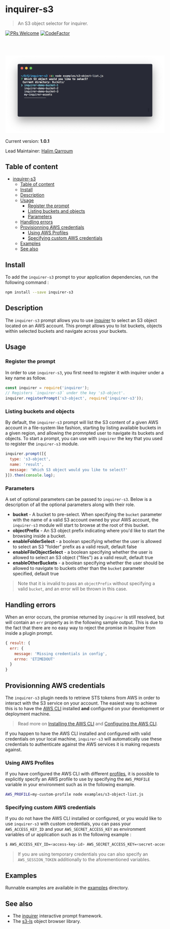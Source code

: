 # inquirer-s3
> An S3 object selector for inquirer.

[![PRs Welcome](https://img.shields.io/badge/PRs-welcome-brightgreen.svg?style=flat-square)](contributing.md)
[![CodeFactor](https://www.codefactor.io/repository/github/hqarroum/inquirer-s3/badge)](https://www.codefactor.io/repository/github/hqarroum/inquirer-s3)

<br /><br />
<p align="center">
  <img  src="docs/inquirer-screenshot.png" />
</p>

Current version: **1.0.1**

Lead Maintainer: [Halim Qarroum](mailto:hqm.post@gmail.com)

## Table of content

- [inquirer-s3](#inquirer-s3)
  - [Table of content](#table-of-content)
  - [Install](#install)
  - [Description](#description)
  - [Usage](#usage)
    - [Register the prompt](#register-the-prompt)
    - [Listing buckets and objects](#listing-buckets-and-objects)
    - [Parameters](#parameters)
  - [Handling errors](#handling-errors)
  - [Provisionning AWS credentials](#provisionning-aws-credentials)
    - [Using AWS Profiles](#using-aws-profiles)
    - [Specifying custom AWS credentials](#specifying-custom-aws-credentials)
  - [Examples](#examples)
  - [See also](#see-also)

## Install

To add the `inquirer-s3` prompt to your application dependencies, run the following command :

```bash
npm install --save inquirer-s3
```

## Description

The `inquirer-s3` prompt allows you to use [inquirer](https://github.com/SBoudrias/Inquirer.js) to select an S3 object located on an AWS account. This prompt allows you to list buckets, objects within selected buckets and navigate across your buckets.

## Usage

### Register the prompt

In order to use `inquirer-s3`, you first need to register it with inquirer under a key name as follow.

```js
const inquirer = require('inquirer');
// Registers `inquirer-s3` under the key 's3-object'.
inquirer.registerPrompt('s3-object', require('inquirer-s3'));
```

### Listing buckets and objects

By default, the `inquirer-s3` prompt will list the S3 content of a given AWS account in a file-system like fashion, starting by listing available buckets in a given region, and allowing the promnpted user to navigate its buckets and objects. To start a prompt, you can use with `inquirer` the key that you used to register the `inquirer-s3` module.

```js
inquirer.prompt([{
  type: 's3-object',
  name: 'result',
  message: 'Which S3 object would you like to select?'
}]).then(console.log);
```

### Parameters

A set of optional parameters can be passed to `inquirer-s3`. Below is a description of all the optional parameters along with their role.

 - **bucket** - A bucket to pre-select. When specifying the `bucket` parameter with the name of a valid S3 account owned by your AWS account, the `inquirer-s3` module will start to browse at the root of this bucket.
 - **objectPrefix** - An S3 object prefix indicating where you'd like to start the browsing inside a bucket.
 - **enableFolderSelect** - a boolean specifying whether the user is allowed to select an S3 "folder" prefix as a valid result, default false
 - **enableFileObjectSelect**  - a boolean specifying whether the user is allowed to select an S3 object ("files") as a valid result, default true
 - **enableOtherBuckets** - a boolean specifying whether the user should be allowed to navigate to buckets other than the `bucket` parameter specified, default true

 > Note that it is invalid to pass an `objectPrefix` without specifying a valid `bucket`, and an error will be thrown in this case.

## Handling errors

When an error occurs, the promise returned by `inquirer` is still resolved, but will contain an `err` property as in the following sample output. This is due to the fact that there are no easy way to reject the promise in Inquirer from inside a plugin prompt.

```js
{ result: {
  err: {
    message: 'Missing credentials in config',
    errno: 'ETIMEDOUT'
  }
}
```

## Provisionning AWS credentials

The `inquirer-s3` plugin needs to retrieve STS tokens from AWS in order to interact with the S3 service on your account. The easiest way to achieve this is to have the [AWS CLI](https://aws.amazon.com/fr/cli/) installed **and** configured on your development or deployment machine.

> Read more on [Installing the AWS CLI](https://docs.aws.amazon.com/cli/latest/userguide/installing.html) and [Configuring the AWS CLI](https://docs.aws.amazon.com/cli/latest/userguide/cli-chap-getting-started.html).

If you happen to have the AWS CLI installed and configured with valid credentials on your local machine, `inquirer-s3` will automatically use these credentials to authenticate against the AWS services it is making requests against.

### Using AWS Profiles

If you have configured the AWS CLI with different [profiles](https://docs.aws.amazon.com/cli/latest/userguide/cli-configure-profiles.html), it is possible to explicitly specify an AWS profile to use by specifying the `AWS_PROFILE` variable in your environment such as in the following example.

```bash
AWS_PROFILE=my-custom-profile node examples/s3-object-list.js
```

### Specifying custom AWS credentials

If you do not have the AWS CLI installed or configured, or you would like to use `inquirer-s3` with custom credentials, you can pass your `AWS_ACCESS_KEY_ID` and your `AWS_SECRET_ACCESS_KEY` as environment variables of ur application such as in the following example :

```bash
$ AWS_ACCESS_KEY_ID=<access-key-id> AWS_SECRET_ACCESS_KEY=<secret-access-key> node examples/s3-object-list.js
```

> If you are using temporary credentials you can also specify an `AWS_SESSION_TOKEN` additionally to the aforementioned variables.

## Examples

Runnable examples are available in the [examples](examples/) directory.

## See also

 - The [inquirer](https://github.com/SBoudrias/Inquirer.js) interactive prompt framework.
 - The [s3-ls](https://github.com/koresar/s3-ls) object browser library.
